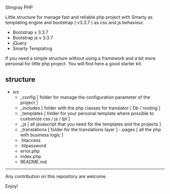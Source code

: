 Stingray PHP

Little structure for manage fast and reliable php project with Smarty as templating engine and bootstrap ( v3.3.7 ) as
css and js behaviour.

 - Bootstrap v 3.3.7
 - Bootstrap js v 3.3.7
 - jQuery
 - Smarty Templating

If you need a simple structure without using a framework and a bit more personal for little php project. You will find
here a good starter kit.

structure
------------------------------------------------------------------------------------------------------------------------

  - src
    - _config     [ folder for manage the configuration parameter of the project ]
    - _includes   [ folder with the php classes for translator / Db / routing ]
    - _templates  [ folder for your personal template where possible to customize css / js / tpl ]
    - _js         [ all javascript that you need for the templates and the projects ]
    - _translations [ folder for the translations layer ]
    - pages       [ all the php with business logic ]
    - .htaccess
    - .htpassword
    - error.php
    - index.php
    - README.md

------------------------------------------------------------------------------------------------------------------------
Any contribution on this repository are welcome.

Enjoy!
